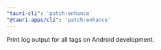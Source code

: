 ```yaml
---
"tauri-cli": 'patch:enhance'
"@tauri-apps/cli": 'patch:enhance'
---
```


Print log output for all tags on Android development.
